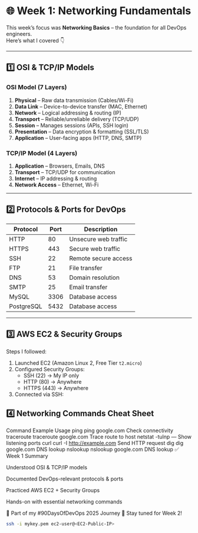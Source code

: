 # 🌐 Week 1: Networking Fundamentals

This week’s focus was **Networking Basics** – the foundation for all DevOps engineers.  
Here’s what I covered 👇  

---

## 1️⃣ OSI & TCP/IP Models

### OSI Model (7 Layers)
1. **Physical** – Raw data transmission (Cables/Wi-Fi)  
2. **Data Link** – Device-to-device transfer (MAC, Ethernet)  
3. **Network** – Logical addressing & routing (IP)  
4. **Transport** – Reliable/unreliable delivery (TCP/UDP)  
5. **Session** – Manages sessions (APIs, SSH login)  
6. **Presentation** – Data encryption & formatting (SSL/TLS)  
7. **Application** – User-facing apps (HTTP, DNS, SMTP)  

### TCP/IP Model (4 Layers)
1. **Application** – Browsers, Emails, DNS  
2. **Transport** – TCP/UDP for communication  
3. **Internet** – IP addressing & routing  
4. **Network Access** – Ethernet, Wi-Fi  

---

## 2️⃣ Protocols & Ports for DevOps

| Protocol | Port | Description |
|----------|------|-------------|
| HTTP     | 80   | Unsecure web traffic |
| HTTPS    | 443  | Secure web traffic |
| SSH      | 22   | Remote secure access |
| FTP      | 21   | File transfer |
| DNS      | 53   | Domain resolution |
| SMTP     | 25   | Email transfer |
| MySQL    | 3306 | Database access |
| PostgreSQL | 5432 | Database access |

---

## 3️⃣ AWS EC2 & Security Groups

Steps I followed:  
1. Launched EC2 (Amazon Linux 2, Free Tier `t2.micro`)  
2. Configured Security Groups:  
   - SSH (22) → My IP only  
   - HTTP (80) → Anywhere  
   - HTTPS (443) → Anywhere  
3. Connected via SSH:

## 4️⃣ Networking Commands Cheat Sheet
Command	Example	Usage
ping	ping google.com	Check connectivity
traceroute	traceroute google.com	Trace route to host
netstat -tulnp	—	Show listening ports
curl	curl -I http://example.com	Send HTTP request
dig	dig google.com	DNS lookup
nslookup	nslookup google.com	DNS lookup
✅ Week 1 Summary

Understood OSI & TCP/IP models

Documented DevOps-relevant protocols & ports

Practiced AWS EC2 + Security Groups

Hands-on with essential networking commands

📖 Part of my #90DaysOfDevOps 2025 Journey 🚀
Stay tuned for Week 2!
   ```bash
   ssh -i mykey.pem ec2-user@<EC2-Public-IP>
